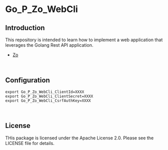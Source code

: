 # Go_P_Zo_WebCli

## Introduction
This repository is intended to learn how to implement a web application that leverages the Golang Rest API application.

- [Zo](https://github.com/ArtefactGitHub/Go_P_Zo)

<br>

## Configuration
```
export Go_P_Zo_WebCli_ClientId=XXXX
export Go_P_Zo_WebCli_ClientSecret=XXXX
export Go_P_Zo_WebCli_CsrfAuthKey=XXXX
```

<br>

## License
THis package is licensed under the Apache License 2.0. Please see the LICENSE file for details.